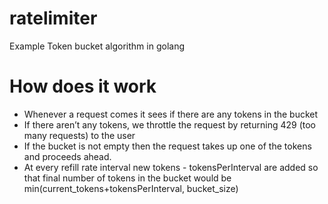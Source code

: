 # ratelimiter
Example Token bucket algorithm in golang

  # How does it work
  - Whenever a request comes it sees if there are any tokens in the bucket
  - If there aren’t any tokens, we throttle the request by returning 429 (too many requests) to the user
  - If the bucket is not empty then the request takes up one of the tokens and proceeds ahead.
  - At every refill rate interval new tokens - tokensPerInterval are added so that final number of tokens in the bucket would be min(current_tokens+tokensPerInterval, bucket_size)
